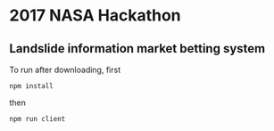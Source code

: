 # 2017 NASA Hackathon
## Landslide information market betting system
To run after downloading, first

`npm install`

then

`npm run client`
